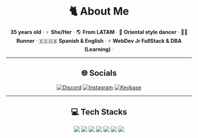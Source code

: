 <!-- PROFILE HEADER -->
<h1 align="center">🐈 About Me</h1>


<p align="center">
  <b>35 years old</b> · ♀️ <b> She/Her</b> · 🌎 <b>From LATAM</b> · 💃 <b>Oriental style dancer</b> · 🏃‍♀️ <b>Runner</b> · 
  🇪🇸🇬🇧 <b>Spanish & English</b> · ⚡ <b>WebDev Jr FullStack & DBA (Learning)</b> · </p>

---

<h2 align="center">🌐 Socials</h2>

<p align="center">
  <a href="https://discord.com/users/blackmagenuit" target="_blank"><img alt="Discord" src="https://img.shields.io/badge/Discord-5865F2?logo=discord&logoColor=white&style=for-the-badge"></a>
  <a href="https://instagram.com/aeonsekhmet" target="_blank"><img alt="Instagram" src="https://img.shields.io/badge/Instagram-E4405F?logo=instagram&logoColor=white&style=for-the-badge"></a>
  <a href="https://keybase.io/cabjazmin" target="_blank"><img alt="Keybase" src="https://img.shields.io/badge/Keybase-33A0FF?logo=keybase&logoColor=white&style=for-the-badge"></a>
</p>

---

<h2 align="center">💻 Tech Stacks</h2>

<p align="center">
  <!-- Frontend -->
  <img src="https://img.shields.io/badge/HTML5-E34F26?logo=html5&logoColor=white&style=for-the-badge" />
  <img src="https://img.shields.io/badge/CSS3-1572B6?logo=css3&logoColor=white&style=for-the-badge" />
  <img src="https://img.shields.io/badge/JavaScript-F7DF1E?logo=javascript&logoColor=black&style=for-the-badge" />

  <!-- Backend & Runtime -->
  <img src="https://img.shields.io/badge/Node.js-339933?logo=nodedotjs&logoColor=white&style=for-the-badge" />
  <img src="https://img.shields.io/badge/PHP-777BB4?logo=php&logoColor=white&style=for-the-badge" />

  <!-- DB -->
  <img src="https://img.shields.io/badge/MySQL-4479A1?logo=mysql&logoColor=white&style=for-the-badge" />

  <!-- DevOps / Hosting -->
  <img src="https://img.shields.io/badge/Cloudflare-F38020?logo=cloudflare&logoColor=white&style=for-the-badge" />
  
</p>

